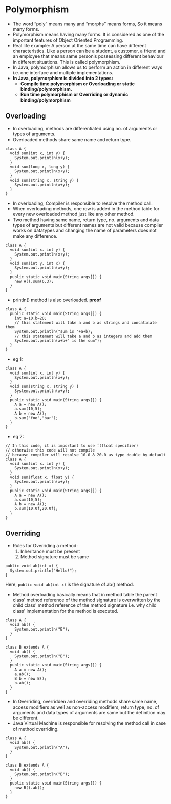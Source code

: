 # Polymorphism
* The word “poly” means many and “morphs” means forms, So it means many forms.
* Polymorphism means having many forms. It is considered as one of the important features of Object Oriented Programming.
* Real life example: A person at the same time can have different characteristics. Like a person can be a student, a customer, a friend and an employee that means same personis possessing different behaviour in different situations. This is called polymorphism.
* In Java, polymorphism  allows us to perform an action in different ways i.e. one interface and multiple implementations.
* __In Java, polymorphism is divided into 2 types:__
  - __Compile time polymorphism or Overloading or static binding/polymorphism.__
  - __Run time polymorphism or Overriding or dynamic binding/polymorphism__

## Overloading
* In overloading, methods are differentiated using no. of arguments or types of arguments.
* Overloaded methods share same name and return type.
````
class A {
  void sum(int x, int y) {
    System.out.println(x+y);
  }
  void sum(long x, long y) {
    System.out.println(x+y);
  }
  void sum(string x, string y) {
    System.out.println(x+y);
  }
}
````
* In overloading, Compiler is responsible to resolve the method call.
* When overloading methods, one row is added in the method table for every new overloaded method just like any other method.
* Two method having same name, return type, no. arguments and data types of arguments but different names are not valid because compiler works on datatypes and changing the name of parameters does not make any difference.
````
class A {
  void sum(int x. int y) {
    System.out.println(x+y);
  }
  void sum(int y. int x) {
    System.out.println(x+y);
  }
  public static void main(String args[]) {
    new A().sum(6,3);
  }
}
````
* println() method is also overloaded.
__proof__
````
class A {
  public static void main(String args[]) {
    int a=10,b=20;
    // this statement will take a and b as strings and concatinate them
    System.out.println("sum is "+a+b);
    // this statement will take a and b as integers and add them
    System.out.println(a+b+" is the sum");
  }
}
````
* eg 1:
````
class A {
  void sum(int x. int y) {
    System.out.println(x+y);
  }
  void sum(string x, string y) {
    System.out.println(x+y);
  }
  public static void main(String args[]) {
    A a = new A();
    a.sum(10,5);
    A b = new A();
    b.sum("foo","bar");
  }
}
````
* eg 2:
````
// In this code, it is important to use f(float specifier)
// otherwise this code will not compile
// because compiler will resolve 10.0 & 20.0 as type double by default
class A {
  void sum(int x. int y) {
    System.out.println(x+y);
  }
  void sum(float x, float y) {
    System.out.println(x+y);
  }
  public static void main(String args[]) {
    A a = new A();
    a.sum(10,5);
    A b = new A();
    b.sum(10.0f,20.0f);
  }
}
````

## Overriding
* Rules for Overriding a method:
  1. Inheritance must be present
  2. Method signature must be same
````
public void ab(int x) {
  System.out.println("Hello!");
}
````
Here, `public void ab(int x)` is the signature of ab() method.
* Method overloading basically means that in method table the parent class' method reference of the method signature is overwritten by the child class' method reference of the method signature i.e. why child class' implementation for the method is executed.
````
class A {
  void ab() {
    System.out.println("B");
  }
}

class B extends A {
  void ab() {
    System.out.println("B");
  }
  public static void main(String args[]) {
    A a = new A();
    a.ab();
    B b = new B();
    b.ab();
  }
}
````
* In Overriding, overridden and overriding methods share same name, access modifiers as well as non-access modifiers, return type, no. of arguments and data types of arguments are same but the definition may be different.
* Java Virtual Machine is responsible for resolving the method call in case of method overriding.
````
class A {
  void ab() {
    System.out.println("A");
  }
}

class B extends A {
  void ab() {
    System.out.println("B");
  }
  public static void main(String args[]) {
    new B().ab();
  }
}
````




